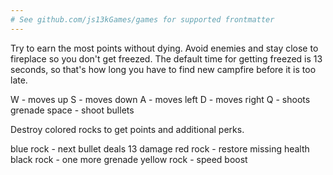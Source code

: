 ```yaml
---
# See github.com/js13kGames/games for supported frontmatter
---
```

Try to earn the most points without dying. Avoid enemies and stay close to fireplace so you don't get freezed. The default time for getting freezed is 13 seconds, so that's how long you have to find new campfire before it is too late. 

W - moves up
S - moves down
A - moves left
D - moves right
Q - shoots grenade
space - shoot bullets

Destroy colored rocks to get points and additional perks.

blue rock - next bullet deals 13 damage
red rock - restore missing health
black rock - one more grenade
yellow rock - speed boost